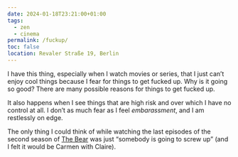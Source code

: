```yaml
---
date: 2024-01-18T23:21:00+01:00
tags:
  - zen
  - cinema
permalink: /fuckup/
toc: false
location: Revaler Straße 19, Berlin
---
```

I have this thing, especially when I watch movies or series, that I just can’t enjoy cool things because I fear for things to get fucked up. Why is it going so good? There are many possible reasons for things to get fucked up.

It also happens when I see things that are high risk and over which I have no control at all. I don’t as much fear as I feel *embarassment*, and I am restlessly on edge.

The only thing I could think of while watching the last episodes of the second season of [The Bear](The%20Bear.md) was just <q>somebody is going to screw up</q> (and I felt it would be Carmen with Claire).
